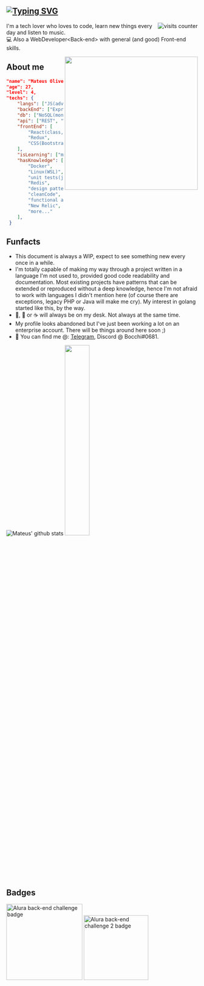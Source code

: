 
## [![Typing SVG](https://readme-typing-svg.herokuapp.com/?lines=Olá,+seja+bem-vindo!;Hello+there!+Welcome!&size=22)](https://git.io/typing-svg) 
<img align="right" src="https://komarev.com/ghpvc/?username=mateusmlo&color=ff69b4" alt="visits counter" />


I'm a tech lover who loves to code, learn new things every day and listen to music. \
:computer: Also a WebDeveloper\<Back-end> with general (and good) Front-end skills.

<img align="right" src="https://user-images.githubusercontent.com/13263031/158471939-34ea7390-7332-42f9-8839-0a957d5be4af.png" width="350" />

## About me
```json
"name": "Mateus Oliveira",
"age": 27,
"level": 4, 
"techs": { 
	"langs": ["JS(advanced)", "Golang(mid)"], 
	"backEnd": ["Express", "NestJS", "beego"], 
	"db": ["NoSQL(mongodb)", "SQL(postgres, mysql)"], 
	"api": ["REST", "WebSockets"], 
	"frontEnd": [
		"React(class, functional)", 
		"Redux", 
		"CSS(Bootstrap, Bulma)"
	], 
	"isLearning": ["microsservices", "message broker", "gRPC"], 
	"hasKnowledge": [
		"Docker",
		"Linux(WSL)",
		"unit tests(jest)", 
		"Redis", 
		"design patterns", 
		"cleanCode", 
		"functional and OOP",
		"New Relic",
		"more..."
	],  
 } 
 ```

## Funfacts
* This document is always a WIP, expect to see something new every once in a while.
* I'm totally capable of making my way through a project written in a language I'm not used to, provided good code readability and documentation. Most existing projects have patterns that can be extended or reproduced without a deep knowledge, hence I'm not afraid to work with languages I didn't mention here (of course there are exceptions, legacy PHP or Java will make me cry). My interest in golang started like this, by the way.
* :beer:, :tea: or :coffee: will always be on my desk. Not always at the same time.
* My profile looks abandoned but I've just been working a lot on an enterprise account. There will be things around here soon ;) 
* :calling: You can find me @: [Telegram](https://t.me/mmlo95), Discord @ Bocchi#0681.


![Mateus' github stats](https://github-readme-stats.vercel.app/api?username=mateusmlo&show_icons=true&count_private=true&line_height=21&theme=panda&hide_border=true)
<img src="https://github-readme-stats.vercel.app/api/top-langs/?username=mateusmlo&layout=compact&theme=panda&hide=Handlebars&hide_border=true" width="35.8%" />

## Badges

<img src="https://user-images.githubusercontent.com/79534537/130526621-667ca50a-35b5-4653-b8e8-b6d96fd4b357.png" alt="Alura back-end challenge badge" title="Alura back-end challenge badge" width="200"/> <img src="https://user-images.githubusercontent.com/13263031/155534008-2c98ac32-2987-427d-b47d-751362bc893b.png" alt="Alura back-end challenge 2 badge" title="Alura back-end challenge #2 badge" width="170"/>
